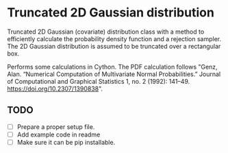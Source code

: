 # Truncated 2D Gaussian distribution

Truncated 2D Gaussian (covariate) distribution class with a method to efficiently calculate the probability density function and a rejection sampler. The 2D Gaussian distribution is assumed to be truncated over a rectangular box.

Performs some calculations in Cython. The PDF calculation follows "Genz, Alan. “Numerical Computation of Multivariate Normal Probabilities.” Journal of Computational and Graphical Statistics 1, no. 2 (1992): 141–49. https://doi.org/10.2307/1390838".


## TODO
- [ ] Prepare a proper setup file.
- [ ] Add example code in readme
- [ ] Make sure it can be pip installable.